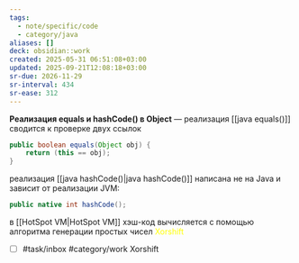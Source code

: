 ```yaml
---
tags:
  - note/specific/code
  - category/java
aliases: []
deck: obsidian::work
created: 2025-05-31 06:51:08+03:00
updated: 2025-09-21T12:08:18+03:00
sr-due: 2026-11-29
sr-interval: 434
sr-ease: 312
---
```


**Реализация equals и hashCode() в Object**
—
реализация [[java equals()]] сводится к проверке двух ссылок
```java
public boolean equals(Object obj) {
	return (this == obj);
}
```

реализация [[java hashCode()|java hashCode()]] написана не на Java и зависит от реализации JVM:
```java
public native int hashCode();
```

в [[HotSpot VM|HotSpot VM]] хэш-код вычисляется с помощью алгоритма генерации простых чисел<font color="#ffff00"> Xorshift</font>
- [ ] #task/inbox #category/work Xorshift
